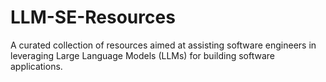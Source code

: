 # LLM-SE-Resources
A curated collection of resources aimed at assisting software engineers in leveraging Large Language Models (LLMs) for building software applications.
